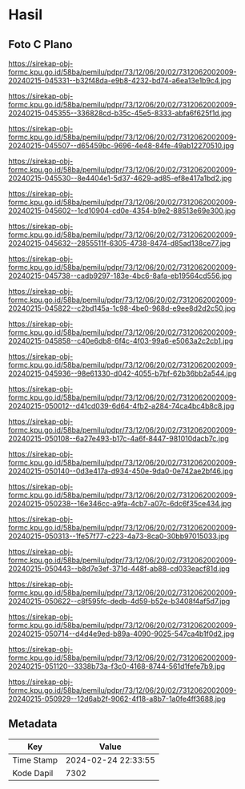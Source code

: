 # Hasil

## Foto C Plano

https://sirekap-obj-formc.kpu.go.id/58ba/pemilu/pdpr/73/12/06/20/02/7312062002009-20240215-045331--b32f48da-e9b8-4232-bd74-a6ea13e1b9c4.jpg

https://sirekap-obj-formc.kpu.go.id/58ba/pemilu/pdpr/73/12/06/20/02/7312062002009-20240215-045355--336828cd-b35c-45e5-8333-abfa6f625f1d.jpg

https://sirekap-obj-formc.kpu.go.id/58ba/pemilu/pdpr/73/12/06/20/02/7312062002009-20240215-045507--d65459bc-9696-4e48-84fe-49ab12270510.jpg

https://sirekap-obj-formc.kpu.go.id/58ba/pemilu/pdpr/73/12/06/20/02/7312062002009-20240215-045530--8e4404e1-5d37-4629-ad85-ef8e417a1bd2.jpg

https://sirekap-obj-formc.kpu.go.id/58ba/pemilu/pdpr/73/12/06/20/02/7312062002009-20240215-045602--1cd10904-cd0e-4354-b9e2-88513e69e300.jpg

https://sirekap-obj-formc.kpu.go.id/58ba/pemilu/pdpr/73/12/06/20/02/7312062002009-20240215-045632--2855511f-6305-4738-8474-d85ad138ce77.jpg

https://sirekap-obj-formc.kpu.go.id/58ba/pemilu/pdpr/73/12/06/20/02/7312062002009-20240215-045738--cadb9297-183e-4bc6-8afa-eb19564cd556.jpg

https://sirekap-obj-formc.kpu.go.id/58ba/pemilu/pdpr/73/12/06/20/02/7312062002009-20240215-045822--c2bd145a-1c98-4be0-968d-e9ee8d2d2c50.jpg

https://sirekap-obj-formc.kpu.go.id/58ba/pemilu/pdpr/73/12/06/20/02/7312062002009-20240215-045858--c40e6db8-6f4c-4f03-99a6-e5063a2c2cb1.jpg

https://sirekap-obj-formc.kpu.go.id/58ba/pemilu/pdpr/73/12/06/20/02/7312062002009-20240215-045936--98e61330-d042-4055-b7bf-62b36bb2a544.jpg

https://sirekap-obj-formc.kpu.go.id/58ba/pemilu/pdpr/73/12/06/20/02/7312062002009-20240215-050012--d41cd039-6d64-4fb2-a284-74ca4bc4b8c8.jpg

https://sirekap-obj-formc.kpu.go.id/58ba/pemilu/pdpr/73/12/06/20/02/7312062002009-20240215-050108--6a27e493-b17c-4a6f-8447-981010dacb7c.jpg

https://sirekap-obj-formc.kpu.go.id/58ba/pemilu/pdpr/73/12/06/20/02/7312062002009-20240215-050140--0d3e417a-d934-450e-9da0-0e742ae2bf46.jpg

https://sirekap-obj-formc.kpu.go.id/58ba/pemilu/pdpr/73/12/06/20/02/7312062002009-20240215-050238--16e346cc-a9fa-4cb7-a07c-6dc6f35ce434.jpg

https://sirekap-obj-formc.kpu.go.id/58ba/pemilu/pdpr/73/12/06/20/02/7312062002009-20240215-050313--1fe57f77-c223-4a73-8ca0-30bb97015033.jpg

https://sirekap-obj-formc.kpu.go.id/58ba/pemilu/pdpr/73/12/06/20/02/7312062002009-20240215-050443--b8d7e3ef-371d-448f-ab88-cd033eacf81d.jpg

https://sirekap-obj-formc.kpu.go.id/58ba/pemilu/pdpr/73/12/06/20/02/7312062002009-20240215-050622--c8f595fc-dedb-4d59-b52e-b3408f4af5d7.jpg

https://sirekap-obj-formc.kpu.go.id/58ba/pemilu/pdpr/73/12/06/20/02/7312062002009-20240215-050714--d4d4e9ed-b89a-4090-9025-547ca4b1f0d2.jpg

https://sirekap-obj-formc.kpu.go.id/58ba/pemilu/pdpr/73/12/06/20/02/7312062002009-20240215-051120--3338b73a-f3c0-4168-8744-561d1fefe7b9.jpg

https://sirekap-obj-formc.kpu.go.id/58ba/pemilu/pdpr/73/12/06/20/02/7312062002009-20240215-050929--12d6ab2f-9062-4f18-a8b7-1a0fe4ff3688.jpg


## Metadata

| Key        | Value               |
| ---------- | ------------------- |
| Time Stamp | 2024-02-24 22:33:55 |
| Kode Dapil | 7302                |



